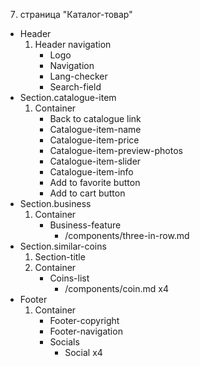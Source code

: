 7. страница "Каталог-товар"
  * Header
    1. Header navigation
        * Logo 
        * Navigation
        * Lang-checker
        * Search-field
  * Section.catalogue-item
    1. Container
        * Back to catalogue link
        * Catalogue-item-name
        * Catalogue-item-price
        * Catalogue-item-preview-photos
        * Catalogue-item-slider
        * Catalogue-item-info
        * Add to favorite button
        * Add to cart button
  * Section.business
    1. Container
        * Business-feature
            * /components/three-in-row.md
  * Section.similar-coins
    1. Section-title
    2. Container
        * Coins-list
            * /components/coin.md x4
  * Footer
    1. Container
        * Footer-copyright
        * Footer-navigation
        * Socials
            * Social x4
